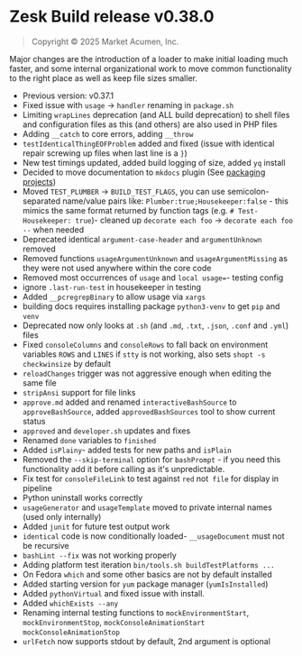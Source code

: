 # Zesk Build release v0.38.0

> Copyright &copy; 2025 Market Acumen, Inc.

Major changes are the introduction of a loader to make initial loading much faster, and some internal organizational
work to move common functionality to the right place as well as keep file sizes smaller.

- Previous version: v0.37.1
- Fixed issue with `usage` -> `handler` renaming in `package.sh`
- Limiting `wrapLines` deprecation (and ALL build deprecation) to shell files and configuration files as this (and
  others) are also used in PHP files
- Adding `__catch` to core errors, adding `__throw`
- `testIdenticalThingEOFProblem` added and fixed (issue with identical repair screwing up files when last line is a `}`)
- New test timings updated, added build logging of size, added `yq` install
- Decided to move documentation to `mkdocs`
  plugin (See [packaging projects](https://packaging.python.org/en/latest/tutorials/packaging-projects/))
- Moved `TEST_PLUMBER` -> `BUILD_TEST_FLAGS`, you can use semicolon-separated name/value pairs like:
  `Plumber:true;Housekeeper:false` - this mimics the same format returned by function tags (e.g.
  `# Test-Housekeeper: true`)- cleaned up `decorate each foo` -> `decorate each foo --` when needed
- Deprecated identical `argument-case-header` and `argumentUnknown` removed
- Removed functions `usageArgumentUnknown` and `usageArgumentMissing` as they were not used anywhere within the core
  code
- Removed most occurrences of `usage` and `local usage=`- testing config
- ignore `.last-run-test` in housekeeper in testing
- Added `__pcregrepBinary` to allow usage via `xargs`
- building docs requires installing package `python3-venv` to get `pip` and `venv`
- Deprecated now only looks at `.sh` (and `.md`, `.txt`, `.json`, `.conf` and `.yml`) files
- Fixed `consoleColumns` and `consoleRows` to fall back on environment variables `ROWS` and `LINES` if `stty` is not
  working, also sets `shopt -s checkwinsize` by default
- `reloadChanges` trigger was not aggressive enough when editing the same file
- `stripAnsi` support for file links
- `approve.md` added and renamed `interactiveBashSource` to `approveBashSource`, added `approvedBashSources` tool to
  show current status
- `approved` and `developer.sh` updates and fixes
- Renamed `done` variables to `finished`
- Added `isPlainy`- added tests for new paths and `isPlain`
- Removed the `--skip-terminal` option for `bashPrompt` - if you need this functionality add it before calling as it's
  unpredictable.
- Fix test for `consoleFileLink` to test against `red` not` file` for display in pipeline
- Python uninstall works correctly
- `usageGenerator` and `usageTemplate` moved to private internal names (used only internally)
- Added `junit` for future test output work
- `identical` code is now conditionally loaded- `__usageDocument` must not be recursive
- `bashLint --fix` was not working properly
- Adding platform test iteration `bin/tools.sh buildTestPlatforms ...`
- On Fedora `which` and some other basics are not by default installed
- Added starting version for `yum` package manager (`yumIsInstalled`)
- Added `pythonVirtual` and fixed issue with install.
- Added `whichExists --any`
- Renaming internal testing functions to `mockEnvironmentStart`, `mockEnvironmentStop`, `mockConsoleAnimationStart`
  `mockConsoleAnimationStop`
- `urlFetch` now supports stdout by default, 2nd argument is optional
